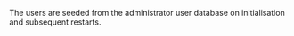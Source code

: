 The users are seeded from the administrator user database on initialisation and subsequent restarts.
